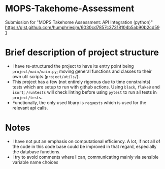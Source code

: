 # MOPS-Takehome-Assessment
Submission for "MOPS Takehome Assessment: API Integration (python)" https://gist.github.com/humphriesjm/6030cd7857c37318104b5ab90b2cd591

# Brief description of project structure
- I have re-structured the project to have its entry point being `project/main/main.py`; moving general functions and classes to their own util scripts (`project/utils/`).
- This project has a few (not entirely rigorous due to time constraints) tests which are setup to run with github actions. Using `black`, `flake8` and `isort`; `/runtests` will check linting before using `pytest` to run all tests in `project/tests`.
- Functionally, the only used libary is `requests` which is used for the relevant api calls.

# Notes
- I have not put an emphasis on computational efficiency. A lot, if not all of the code in this code base could be improved in that regard, especially the database functions.
- I try to avoid comments where I can, communicating mainly via sensible variable name choices

